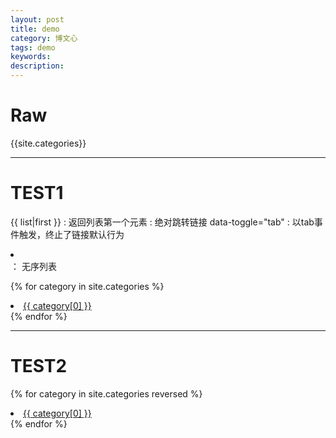 ```yaml
---
layout: post
title: demo
category: 博文心
tags: demo
keywords: 
description: 
---
```


# Raw
{{site.categories}}


---
# TEST1

{{ list|first }} : 返回列表第一个元素
<a href=link>  </a> : 绝对跳转链接
data-toggle="tab" : 以tab事件触发，终止了链接默认行为
<li> </li> ： 无序列表

{% for category in site.categories %}
<li><a href="#{{ category | first }}" data-toggle="tab">{{ category[0] }}</a></li>
{% endfor %}

---
# TEST2
{% for category in site.categories reversed %}
<li><a href="" data-toggle="tab">{{ category[0] }}</a></li>
{% endfor %}